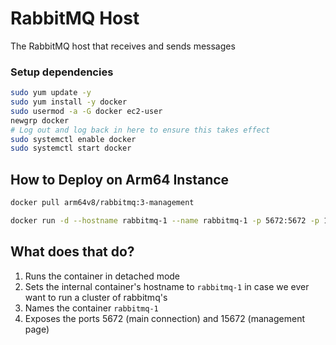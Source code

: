 # RabbitMQ Host

The RabbitMQ host that receives and sends messages

### Setup dependencies
```bash
sudo yum update -y
sudo yum install -y docker
sudo usermod -a -G docker ec2-user
newgrp docker
# Log out and log back in here to ensure this takes effect
sudo systemctl enable docker
sudo systemctl start docker
```

## How to Deploy on Arm64 Instance
```bash
docker pull arm64v8/rabbitmq:3-management

docker run -d --hostname rabbitmq-1 --name rabbitmq-1 -p 5672:5672 -p 15672:15672 arm64v8/rabbitmq:3-management
```

## What does that do?
1. Runs the container in detached mode
2. Sets the internal container's hostname to `rabbitmq-1` in case we ever want to run a cluster of rabbitmq's
3. Names the container `rabbitmq-1`
4. Exposes the ports 5672 (main connection) and 15672 (management page)
